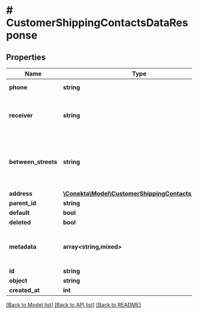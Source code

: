 # # CustomerShippingContactsDataResponse

## Properties

Name | Type | Description | Notes
------------ | ------------- | ------------- | -------------
**phone** | **string** | Phone contact | [optional]
**receiver** | **string** | Name of the person who will receive the order | [optional]
**between_streets** | **string** | The street names between which the order will be delivered. | [optional]
**address** | [**\Conekta\Model\CustomerShippingContactsAddress**](CustomerShippingContactsAddress.md) |  |
**parent_id** | **string** |  | [optional]
**default** | **bool** |  | [optional]
**deleted** | **bool** |  | [optional]
**metadata** | **array<string,mixed>** | Metadata associated with the shipping contact | [optional]
**id** | **string** |  |
**object** | **string** |  |
**created_at** | **int** |  |

[[Back to Model list]](../../README.md#models) [[Back to API list]](../../README.md#endpoints) [[Back to README]](../../README.md)
